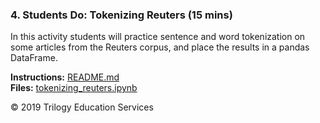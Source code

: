 
### 4. Students Do: Tokenizing Reuters (15 mins)

In this activity students will practice sentence and word tokenization on some articles from the Reuters corpus, and place the results in a pandas DataFrame. 


**Instructions:** [README.md](Activities/02-Stu_Tokenizing_Reuters/README.md)  
**Files:** [tokenizing_reuters.ipynb](Activities/02-Stu_Tokenizing_Reuters/Unsolved/tokenizing_reuters.ipynb)

© 2019 Trilogy Education Services